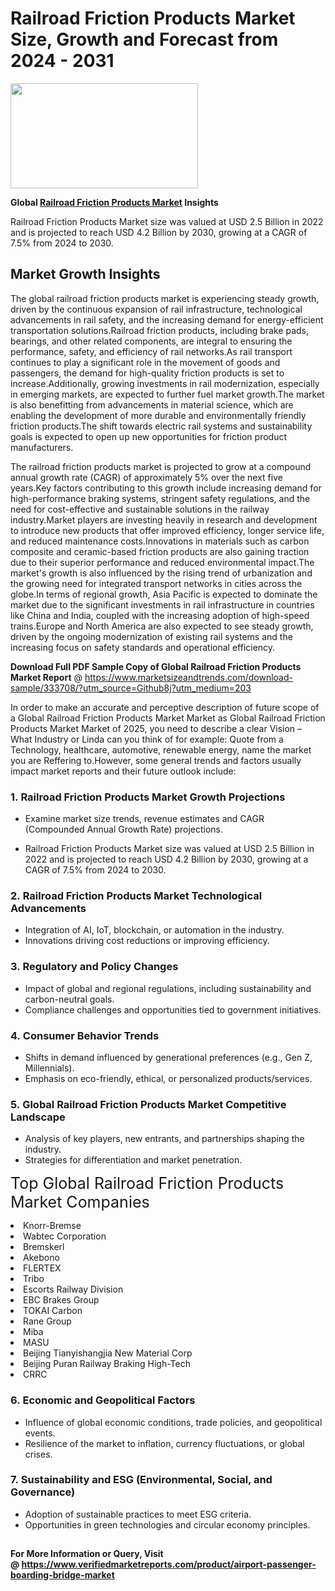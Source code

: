 <H1>Railroad Friction Products Market Size, Growth and Forecast from 2024 - 2031</H1><img class="aligncenter size-medium wp-image-584254" src="https://thirdeyenews.in/wp-content/uploads/2024/09/Global-Market-Research-300x168.jpeg" alt="" width="300" height="168" /><p><strong>Global&nbsp;<a href="https://www.marketsizeandtrends.com/download-sample/333708/?utm_source=Github8j?utm_medium=203">Railroad Friction Products Market</a> Insights</strong></p><p>Railroad Friction Products Market size was valued at USD 2.5 Billion in 2022 and is projected to reach USD 4.2 Billion by 2030, growing at a CAGR of 7.5% from 2024 to 2030.</p><p><h2>Market Growth Insights</h2> <p>The global railroad friction products market is experiencing steady growth, driven by the continuous expansion of rail infrastructure, technological advancements in rail safety, and the increasing demand for energy-efficient transportation solutions.Railroad friction products, including brake pads, bearings, and other related components, are integral to ensuring the performance, safety, and efficiency of rail networks.As rail transport continues to play a significant role in the movement of goods and passengers, the demand for high-quality friction products is set to increase.Additionally, growing investments in rail modernization, especially in emerging markets, are expected to further fuel market growth.The market is also benefitting from advancements in material science, which are enabling the development of more durable and environmentally friendly friction products.The shift towards electric rail systems and sustainability goals is expected to open up new opportunities for friction product manufacturers.</p> <p>The railroad friction products market is projected to grow at a compound annual growth rate (CAGR) of approximately 5% over the next five years.Key factors contributing to this growth include increasing demand for high-performance braking systems, stringent safety regulations, and the need for cost-effective and sustainable solutions in the railway industry.Market players are investing heavily in research and development to introduce new products that offer improved efficiency, longer service life, and reduced maintenance costs.Innovations in materials such as carbon composite and ceramic-based friction products are also gaining traction due to their superior performance and reduced environmental impact.The market's growth is also influenced by the rising trend of urbanization and the growing need for integrated transport networks in cities across the globe.In terms of regional growth, Asia Pacific is expected to dominate the market due to the significant investments in rail infrastructure in countries like China and India, coupled with the increasing adoption of high-speed trains.Europe and North America are also expected to see steady growth, driven by the ongoing modernization of existing rail systems and the increasing focus on safety standards and operational efficiency.<p><span class=""><strong>Download Full PDF Sample Copy of Global Railroad Friction Products Market Report</strong> @ <a href="https://www.marketsizeandtrends.com/download-sample/333708/?utm_source=Github8j?utm_medium=203" target="_blank">https://www.marketsizeandtrends.com/download-sample/333708/?utm_source=Github8j?utm_medium=203</a></span></p><p>In order to make an accurate and perceptive description of future scope of a Global&nbsp;Railroad Friction Products Market Market as Global&nbsp;Railroad Friction Products Market Market of 2025, you need to describe a clear Vision &ndash; What Industry or Linda can you think of for example: Quote from a Technology, healthcare, automotive, renewable energy, name the market you are Reffering to.However, some general trends and factors usually impact market reports and their future outlook include:</p><h3>1.&nbsp;<strong>Railroad Friction Products Market Growth Projections</strong></h3><ul><li>Examine market size trends, revenue estimates and CAGR (Compounded Annual Growth Rate) projections.</li><li><p>Railroad Friction Products Market size was valued at USD 2.5 Billion in 2022 and is projected to reach USD 4.2 Billion by 2030, growing at a CAGR of 7.5% from 2024 to 2030.</p></li></ul><h3>2.&nbsp;<strong>Railroad Friction Products Market Technological Advancements</strong></h3><ul><li>Integration of AI, IoT, blockchain, or automation in the industry.</li><li>Innovations driving cost reductions or improving efficiency.</li></ul><h3>3.&nbsp;<strong>Regulatory and Policy Changes</strong></h3><ul><li>Impact of global and regional regulations, including sustainability and carbon-neutral goals.</li><li>Compliance challenges and opportunities tied to government initiatives.</li></ul><h3>4.&nbsp;<strong>Consumer Behavior Trends</strong></h3><ul><li>Shifts in demand influenced by generational preferences (e.g., Gen Z, Millennials).</li><li>Emphasis on eco-friendly, ethical, or personalized products/services.</li></ul><h3>5.&nbsp;<strong>Global Railroad Friction Products Market Competitive Landscape</strong></h3><ul><li>Analysis of key players, new entrants, and partnerships shaping the industry.</li><li>Strategies for differentiation and market penetration.</li></ul><p data-pm-slice="1 1 []"><span style="color: inherit; font-family: inherit; font-size: 25px;">Top Global Railroad Friction Products Market Companies</span></p><div class="" data-test-id=""><p><li>Knorr-Bremse</li><li> Wabtec Corporation</li><li> Bremskerl</li><li> Akebono</li><li> FLERTEX</li><li> Tribo</li><li> Escorts Railway Division</li><li> EBC Brakes Group</li><li> TOKAI Carbon</li><li> Rane Group</li><li> Miba</li><li> MASU</li><li> Beijing Tianyishangjia New Material Corp</li><li> Beijing Puran Railway Braking High-Tech</li><li> CRRC</li></p></div><h3>6.&nbsp;<strong>Economic and Geopolitical Factors</strong></h3><ul><li>Influence of global economic conditions, trade policies, and geopolitical events.</li><li>Resilience of the market to inflation, currency fluctuations, or global crises.</li></ul><h3>7.&nbsp;<strong>Sustainability and ESG (Environmental, Social, and Governance)</strong></h3><ul><li>Adoption of sustainable practices to meet ESG criteria.</li><li>Opportunities in green technologies and circular economy principles.</li></ul><h2><strong style="font-size: 14px;">For More Information or Query, Visit @&nbsp;</strong><a style="background-color: #ffffff; font-size: 14px;" href="https://www.marketsizeandtrends.com/report/railroad-friction-products-market/" target="_blank">https://www.verifiedmarketreports.com/product/airport-passenger-boarding-bridge-market</a></h2>